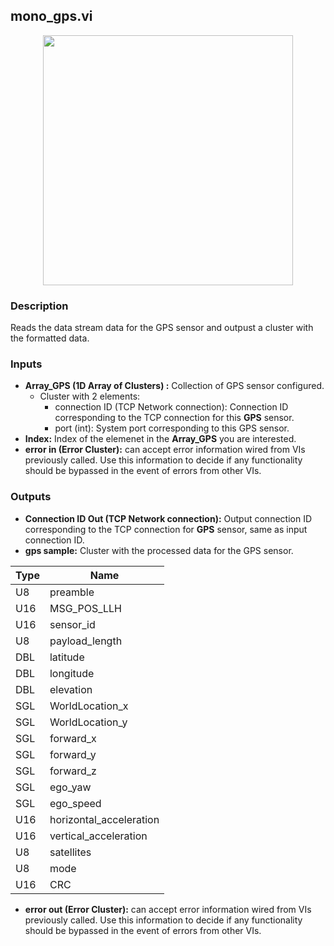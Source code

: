 ## mono_gps.vi
<p align="center">
<img src="https://github.com/monoDriveIO/client/raw/master/WikiPhotos/LV_client/sensors/monoDrive_lvlib_mono__gpsc.png" 
width="400"  />
</p>

### Description
Reads the data stream data for the GPS sensor and outpust a cluster with the  formatted data.

### Inputs

- **Array_GPS (1D Array of Clusters) :** Collection of GPS sensor configured.
  - Cluster with 2 elements:
    * connection ID (TCP Network connection): Connection ID corresponding to the TCP connection for this **GPS** sensor.
    * port (int): System port corresponding to this GPS sensor.
- **Index:** Index of the elemenet in the **Array_GPS** you are interested.
- **error in (Error Cluster):** can accept error information wired from VIs previously called. Use this information to decide if any functionality should be bypassed in the event of errors from other VIs.

### Outputs

- **Connection ID Out (TCP Network connection):** Output connection ID corresponding to the TCP connection for **GPS** sensor, same as input connection ID.
- **gps sample:** Cluster with the processed data for the GPS sensor.

| Type  | Name   |
| ------------ | ------------ |
|U8  | preamble |
|U16 | MSG_POS_LLH  |
|U16 | sensor_id  |
|U8  | payload_length |
|DBL | latitude |
|DBL | longitude  |
|DBL | elevation  |
|SGL | WorldLocation_x |
|SGL | WorldLocation_y|
|SGL | forward_x  |
|SGL | forward_y   |
|SGL | forward_z   |
|SGL | ego_yaw  |
|SGL | ego_speed |
|U16 | horizontal_acceleration  |
|U16 | vertical_acceleration  |
|U8  | satellites  |
|U8  | mode   |
|U16 | CRC  |

- **error out (Error Cluster):** can accept error information wired from VIs previously called. Use this information to decide if any functionality should be bypassed in the event of errors from other VIs.

